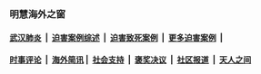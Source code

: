 
### 明慧海外之窗

####  [武汉肺炎](indexes/365.md?t=04292300) &nbsp;|&nbsp;  [迫害案例综述](indexes/328.md?t=04292300) &nbsp;|&nbsp; [迫害致死案例](indexes/277.md?t=04292300)  &nbsp;|&nbsp; [更多迫害案例](indexes/81.md?t=04292300)  &nbsp;|&nbsp; 
####  [时事评论](indexes/19.md?t=04292300) &nbsp;|&nbsp; [海外简讯](indexes/245.md?t=04292300)&nbsp;|&nbsp;  [社会支持](indexes/140.md?t=04292300) &nbsp;|&nbsp; [褒奖决议](indexes/282.md?t=04292300) &nbsp;|&nbsp; [社区报道](indexes/91.md?t=04292300)  &nbsp;|&nbsp; [天人之间](indexes/78.md?t=04292300) 

